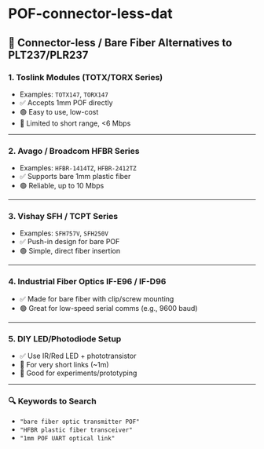 
# POF-connector-less-dat

## 🔌 Connector-less / Bare Fiber Alternatives to PLT237/PLR237

### 1. **Toslink Modules (TOTX/TORX Series)**
- Examples: `TOTX147`, `TORX147`
- ✅ Accepts 1mm POF directly
- 🟢 Easy to use, low-cost
- 🔴 Limited to short range, <6 Mbps

---

### 2. **Avago / Broadcom HFBR Series**
- Examples: `HFBR-1414TZ`, `HFBR-2412TZ`
- ✅ Supports bare 1mm plastic fiber
- 🟢 Reliable, up to 10 Mbps

---

### 3. **Vishay SFH / TCPT Series**
- Examples: `SFH757V`, `SFH250V`
- ✅ Push-in design for bare POF
- 🟢 Simple, direct fiber insertion

---

### 4. **Industrial Fiber Optics IF-E96 / IF-D96**
- ✅ Made for bare fiber with clip/screw mounting
- 🟢 Great for low-speed serial comms (e.g., 9600 baud)

---

### 5. **DIY LED/Photodiode Setup**
- ✅ Use IR/Red LED + phototransistor
- 🔧 For very short links (~1m)
- 🧪 Good for experiments/prototyping

---

### 🔍 Keywords to Search
- `"bare fiber optic transmitter POF"`
- `"HFBR plastic fiber transceiver"`
- `"1mm POF UART optical link"`

